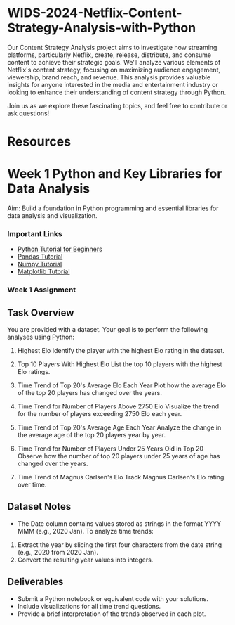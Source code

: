 # WIDS-2024-Netflix-Content-Strategy-Analysis-with-Python 
Our Content Strategy Analysis project aims to investigate how streaming platforms, particularly Netflix, create, release, distribute, and consume content to achieve their strategic goals. We'll analyze various elements of Netflix's content strategy, focusing on maximizing audience engagement, viewership, brand reach, and revenue. This analysis provides valuable insights for anyone interested in the media and entertainment industry or looking to enhance their understanding of content strategy through Python.

Join us as we explore these fascinating topics, and feel free to contribute or ask questions!

# Resources
# Week 1 Python and Key Libraries for Data Analysis
Aim: Build a foundation in Python programming and essential libraries for data analysis and visualization.

### Important Links
* [Python Tutorial for Beginners](https://youtu.be/vLqTf2b6GZw?feature=shared) <br/>
* [Pandas Tutorial](https://www.youtube.com/watch?v=vmEHCJofslg&t=767s) <br/>
* [Numpy Tutorial](https://youtu.be/QUT1VHiLmmI) <br/>
* [Matplotlib Tutorial](https://youtu.be/3Xc3CA655Y4?feature=shared) <br/>

### Week 1 Assignment
## Task Overview
You are provided with a dataset. Your goal is to perform the following analyses using Python:
1. Highest Elo
Identify the player with the highest Elo rating in the dataset.

2. Top 10 Players With Highest Elo
List the top 10 players with the highest Elo ratings.

3. Time Trend of Top 20's Average Elo Each Year
Plot how the average Elo of the top 20 players has changed over the years.

4. Time Trend for Number of Players Above 2750 Elo
Visualize the trend for the number of players exceeding 2750 Elo each year.

5. Time Trend of Top 20's Average Age Each Year
Analyze the change in the average age of the top 20 players year by year.

6. Time Trend for Number of Players Under 25 Years Old in Top 20
Observe how the number of top 20 players under 25 years of age has changed over the years.

7. Time Trend of Magnus Carlsen's Elo
Track Magnus Carlsen's Elo rating over time.

## Dataset Notes
* The Date column contains values stored as strings in the format YYYY MMM (e.g., 2020 Jan). To analyze time trends:
1. Extract the year by slicing the first four characters from the date string (e.g., 2020 from 2020 Jan).
2. Convert the resulting year values into integers.

## Deliverables
* Submit a Python notebook or equivalent code with your solutions.
* Include visualizations for all time trend questions.
* Provide a brief interpretation of the trends observed in each plot.

